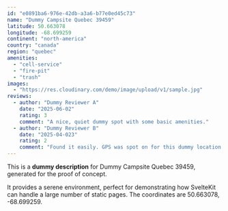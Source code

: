 ```yaml
---
id: "e0891ba6-976e-42db-a3a6-b77e0ed45c73"
name: "Dummy Campsite Quebec 39459"
latitude: 50.663078
longitude: -68.699259
continent: "north-america"
country: "canada"
region: "quebec"
amenities:
  - "cell-service"
  - "fire-pit"
  - "trash"
images:
  - "https://res.cloudinary.com/demo/image/upload/v1/sample.jpg"
reviews:
  - author: "Dummy Reviewer A"
    date: "2025-06-02"
    rating: 3
    comment: "A nice, quiet dummy spot with some basic amenities."
  - author: "Dummy Reviewer B"
    date: "2025-04-023"
    rating: 2
    comment: "Found it easily. GPS was spot on for this dummy location."
---
```


This is a **dummy description** for Dummy Campsite Quebec 39459, generated for the proof of concept.

It provides a serene environment, perfect for demonstrating how SvelteKit can handle a large number of static pages. The coordinates are 50.663078, -68.699259.
